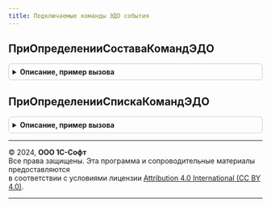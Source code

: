 ```yaml
---
title: Подключаемые команды ЭДО события
---
```



## ПриОпределенииСоставаКомандЭДО
<details style="margin: 1em 0; padding: 0.5em; border: 1px solid #ccc; border-radius: 6px;">

<summary style="font-weight: bold; cursor: pointer;">Описание, пример вызова</summary>

```bsl

// Заполняет список команд ЭДО данными других подсистем БЭД.
//
// Параметры:
//  СоставКомандЭДО - Структура - структура состава команд ЭДО.
//    Исходящие    - Массив - состав объектов, например "Документ.РеализацияТоваровУслуг".
//    Входящие     - Массив - состав объектов.
//    БезПодписи   - Массив - состав объектов для обмена без ЭП.
//    Интеркампани - Массив - состав объектов Интеркампани.
//    Контрагенты  - Массив - состав объектов Контрагенты.
//    Организации  - Массив - состав объектов Организации.
//    Договоры     - Массив - состав объектов Договоры.
//
Процедура ПриОпределенииСоставаКомандЭДО(СоставКоманд) Экспорт
```

Пример вызова
```bsl
ПодключаемыеКомандыЭДОСобытия.ПриОпределенииСоставаКомандЭДО(СоставКоманд) 
```
</details>

## ПриОпределенииСпискаКомандЭДО
<details style="margin: 1em 0; padding: 0.5em; border: 1px solid #ccc; border-radius: 6px;">

<summary style="font-weight: bold; cursor: pointer;">Описание, пример вызова</summary>

```bsl

// Дополняет список команд ЭДО командами других подсистем БЭД.
//
// Параметры:
//   СоставКомандЭДО - Структура - структура состава команд ЭДО.
//    Исходящие    - Массив - состав объектов, например "Документ.РеализацияТоваровУслуг".
//    Входящие     - Массив - состав объектов.
//    БезПодписи   - Массив - состав объектов для обмена без ЭП.
//    Интеркампани - Массив - состав объектов Интеркампани.
//    Контрагенты  - Массив - состав объектов Контрагенты.
//    Организации  - Массив - состав объектов Организации.
//    Договоры     - Массив - состав объектов Договоры.
//  ПолноеИмя - Строка - имя объекта, например "Документ.РеализацияТоваровУслуг".
//  НаправлениеЭД - Перечисление.НаправлениеЭД - параметр отбора входящих или исходящих документов.
//  КомандыЭДО - ТаблицаЗначений - подготавливаемый список команд ЭДО.
//
Процедура ПриОпределенииСпискаКомандЭДО(Знач СоставКоманд, Знач ПолноеИмя, Знач НаправлениеЭД, КомандыЭДО) Экспорт
```

Пример вызова
```bsl
ПодключаемыеКомандыЭДОСобытия.ПриОпределенииСпискаКомандЭДО(СоставКоманд, ПолноеИмя, НаправлениеЭД, КомандыЭДО) 
```
</details>

---

© 2024, **ООО 1С-Софт**  
Все права защищены. Эта программа и сопроводительные материалы предоставляются  
в соответствии с условиями лицензии [Attribution 4.0 International (CC BY 4.0)](https://creativecommons.org/licenses/by/4.0/legalcode).

---
